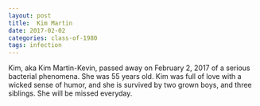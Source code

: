 ```yaml
---
layout: post
title:  Kim Martin
date: 2017-02-02
categories: class-of-1980
tags: infection
---
```

Kim, aka Kim Martin-Kevin, passed away on February 2, 2017 of a serious bacterial phenomena.  She was 55 years old.  Kim was full of love with a wicked sense of humor, and she is survived by two grown boys, and three siblings.  She will be missed everyday.
